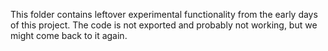 This folder contains leftover experimental functionality from the early days of this project.  The code is not exported and probably not working, but we might come back to it again.
